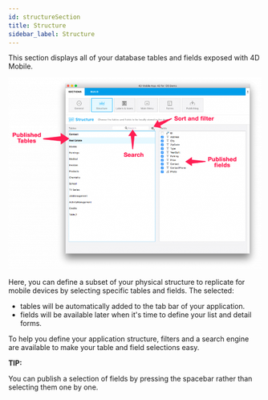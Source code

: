 ```yaml
---
id: structureSection
title: Structure
sidebar_label: Structure
---
```


This section displays all of your database tables and fields exposed with 4D Mobile.


![alt-text](assets/4DforiOSOverview/Structure-section-4D-for-iOS.png)


Here, you can define a subset of your physical structure to replicate for mobile devices by selecting specific tables and fields. The selected:

* tables will be automatically added to the tab bar of your application.
* fields will be available later when it's time to define your list and detail forms.
 

To help you define your application structure, filters and a search engine are available to make your table and field selections easy.

<div class = "tips">
<b>TIP:</b>

You can publish a selection of fields by pressing the spacebar rather than selecting them one by one.
</div>